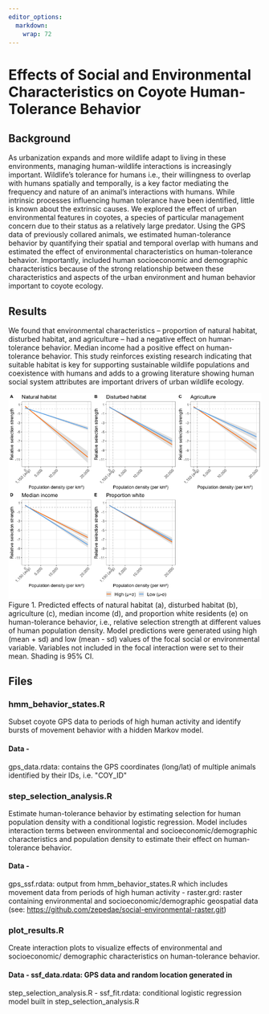 ```yaml
---
editor_options: 
  markdown: 
    wrap: 72
---
```


# Effects of Social and Environmental Characteristics on Coyote Human-Tolerance Behavior

## Background

As urbanization expands and more wildlife adapt to living in these environments, managing human-wildlife interactions is increasingly important. Wildlife’s tolerance for humans i.e., their willingness to overlap with humans spatially and temporally, is a key factor mediating the frequency and nature of an animal’s interactions with humans.  While intrinsic processes influencing human tolerance have been identified, little is known about the extrinsic causes. We explored the effect of urban environmental features in coyotes, a species of particular management concern due to their status as a relatively large predator. Using the GPS data of previously collared animals, we estimated human-tolerance behavior by quantifying their spatial and temporal overlap with humans and estimated the effect of environmental characteristics on human-tolerance behavior. Importantly, included human socioeconomic and demographic characteristics because of the strong relationship between these characteristics and aspects of the urban environment and human behavior important to coyote ecology. 

## Results

We found that environmental characteristics – proportion of natural habitat, disturbed habitat, and agriculture – had a negative effect on human-tolerance behavior. Median income had a positive effect on human-tolerance behavior. This study reinforces existing research indicating that suitable habitat is key for supporting sustainable wildlife populations and coexistence with humans and adds to a growing literature showing human social system attributes are important drivers of urban wildlife ecology.

![Interaction plots](images/rss_3-28.png) Figure 1. Predicted effects
of natural habitat (a), disturbed habitat (b), agriculture (c), median
income (d), and proportion white residents (e) on human-tolerance
behavior, i.e., relative selection strength at different values of human population density. Model predictions were generated using high (mean + sd) and low (mean - sd) values of the focal social or
environmental variable. Variables not included in the focal interaction 
were set to their mean. Shading is 95% CI.

## Files

### hmm_behavior_states.R

Subset coyote GPS data to periods of high human activity and identify
bursts of movement behavior with a hidden Markov model. 
#### Data -
gps_data.rdata: contains the GPS coordinates (long/lat) of multiple
animals identified by their IDs, i.e. "COY_ID"

### step_selection_analysis.R

Estimate human-tolerance behavior by estimating selection for human
population density with a conditional logistic regression. Model
includes interaction terms between environmental and
socioeconomic/demographic characteristics and population density to
estimate their effect on human-tolerance behavior. 
#### Data -
gps_ssf.rdata: output from hmm_behavior_states.R which includes movement
data from periods of high human activity - raster.grd: raster containing
environmental and socioeconomic/demographic geospatial data (see:
<https://github.com/zepedae/social-environmental-raster.git>)

### plot_results.R

Create interaction plots to visualize effects of environmental and
socioeconomic/ demographic characteristics on human-tolerance behavior.
#### Data - ssf_data.rdata: GPS data and random location generated in
step_selection_analysis.R - ssf_fit.rdata: conditional logistic
regression model built in step_selection_analysis.R
